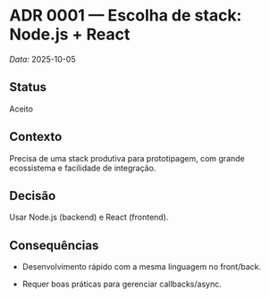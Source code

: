 # ADR 0001 — Escolha de stack: Node.js + React

*Data:* 2025-10-05

## Status
Aceito

## Contexto
Precisa de uma stack produtiva para prototipagem, com grande ecossistema e facilidade de integração.

## Decisão
Usar Node.js (backend) e React (frontend).

## Consequências
+ Desenvolvimento rápido com a mesma linguagem no front/back.
- Requer boas práticas para gerenciar callbacks/async.
